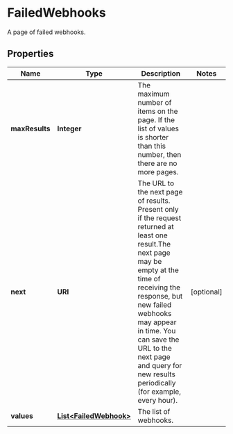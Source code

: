 

# FailedWebhooks

A page of failed webhooks.

## Properties

| Name | Type | Description | Notes |
|------------ | ------------- | ------------- | -------------|
|**maxResults** | **Integer** | The maximum number of items on the page. If the list of values is shorter than this number, then there are no more pages. |  |
|**next** | **URI** | The URL to the next page of results. Present only if the request returned at least one result.The next page may be empty at the time of receiving the response, but new failed webhooks may appear in time. You can save the URL to the next page and query for new results periodically (for example, every hour). |  [optional] |
|**values** | [**List&lt;FailedWebhook&gt;**](FailedWebhook.md) | The list of webhooks. |  |



